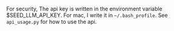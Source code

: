 For security, The api key is written in the environment variable $SEED_LLM_API_KEY. For mac, I write it in `~/.bash_profile`.
See `api_usage.py` for how to use the api.